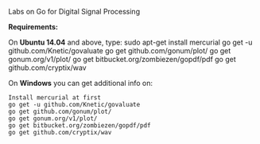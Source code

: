 Labs on Go for Digital Signal Processing

**Requirements:**

On **Ubuntu 14.04** and above, type:
    sudo apt-get install mercurial
    go get -u github.com/Knetic/govaluate
    go get github.com/gonum/plot/
    go get gonum.org/v1/plot/
    go get bitbucket.org/zombiezen/gopdf/pdf
    go get github.com/cryptix/wav

On **Windows** you can get additional info on:

    Install mercurial at first
    go get -u github.com/Knetic/govaluate
    go get github.com/gonum/plot/
    go get gonum.org/v1/plot/
    go get bitbucket.org/zombiezen/gopdf/pdf
    go get github.com/cryptix/wav